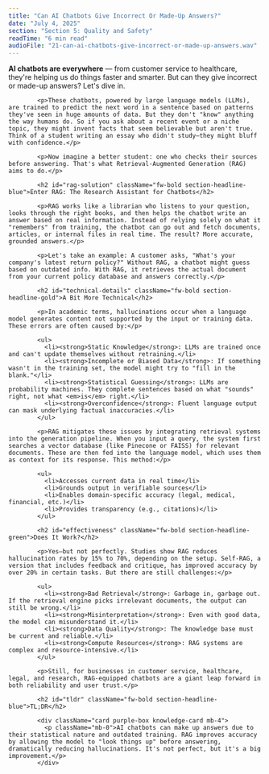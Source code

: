 ```yaml
---
title: "Can AI Chatbots Give Incorrect Or Made-Up Answers?"
date: "July 4, 2025"
section: "Section 5: Quality and Safety"
readTime: "6 min read"
audioFile: "21-can-ai-chatbots-give-incorrect-or-made-up-answers.wav"
---
```


<p><strong>AI chatbots are everywhere</strong> — from customer service to healthcare, they're helping us do things faster and smarter. But can they give incorrect or made-up answers? Let's dive in.</p>

            <p>These chatbots, powered by large language models (LLMs), are trained to predict the next word in a sentence based on patterns they've seen in huge amounts of data. But they don't "know" anything the way humans do. So if you ask about a recent event or a niche topic, they might invent facts that seem believable but aren't true. Think of a student writing an essay who didn't study—they might bluff with confidence.</p>
            
            <p>Now imagine a better student: one who checks their sources before answering. That's what Retrieval-Augmented Generation (RAG) aims to do.</p>

            <h2 id="rag-solution" className="fw-bold section-headline-blue">Enter RAG: The Research Assistant for Chatbots</h2>
            
            <p>RAG works like a librarian who listens to your question, looks through the right books, and then helps the chatbot write an answer based on real information. Instead of relying solely on what it "remembers" from training, the chatbot can go out and fetch documents, articles, or internal files in real time. The result? More accurate, grounded answers.</p>
            
            <p>Let's take an example: A customer asks, "What's your company's latest return policy?" Without RAG, a chatbot might guess based on outdated info. With RAG, it retrieves the actual document from your current policy database and answers correctly.</p>

            <h2 id="technical-details" className="fw-bold section-headline-gold">A Bit More Technical</h2>
            
            <p>In academic terms, hallucinations occur when a language model generates content not supported by the input or training data. These errors are often caused by:</p>
            
            <ul>
              <li><strong>Static Knowledge</strong>: LLMs are trained once and can't update themselves without retraining.</li>
              <li><strong>Incomplete or Biased Data</strong>: If something wasn't in the training set, the model might try to "fill in the blank."</li>
              <li><strong>Statistical Guessing</strong>: LLMs are probability machines. They complete sentences based on what "sounds" right, not what <em>is</em> right.</li>
              <li><strong>Overconfidence</strong>: Fluent language output can mask underlying factual inaccuracies.</li>
            </ul>
            
            <p>RAG mitigates these issues by integrating retrieval systems into the generation pipeline. When you input a query, the system first searches a vector database (like Pinecone or FAISS) for relevant documents. These are then fed into the language model, which uses them as context for its response. This method:</p>
            
            <ul>
              <li>Accesses current data in real time</li>
              <li>Grounds output in verifiable sources</li>
              <li>Enables domain-specific accuracy (legal, medical, financial, etc.)</li>
              <li>Provides transparency (e.g., citations)</li>
            </ul>

            <h2 id="effectiveness" className="fw-bold section-headline-green">Does It Work?</h2>
            
            <p>Yes—but not perfectly. Studies show RAG reduces hallucination rates by 15% to 70%, depending on the setup. Self-RAG, a version that includes feedback and critique, has improved accuracy by over 20% in certain tasks. But there are still challenges:</p>
            
            <ul>
              <li><strong>Bad Retrieval</strong>: Garbage in, garbage out. If the retrieval engine picks irrelevant documents, the output can still be wrong.</li>
              <li><strong>Misinterpretation</strong>: Even with good data, the model can misunderstand it.</li>
              <li><strong>Data Quality</strong>: The knowledge base must be current and reliable.</li>
              <li><strong>Compute Resources</strong>: RAG systems are complex and resource-intensive.</li>
            </ul>
            
            <p>Still, for businesses in customer service, healthcare, legal, and research, RAG-equipped chatbots are a giant leap forward in both reliability and user trust.</p>

            <h2 id="tldr" className="fw-bold section-headline-blue">TL;DR</h2>
            
            <div className="card purple-box knowledge-card mb-4">
              <p className="mb-0">AI chatbots can make up answers due to their statistical nature and outdated training. RAG improves accuracy by allowing the model to "look things up" before answering, dramatically reducing hallucinations. It's not perfect, but it's a big improvement.</p>
            </div>
